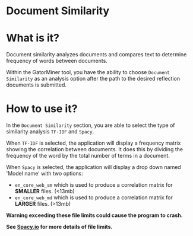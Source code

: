 # Document Similarity

# What is it?

Document similarity analyzes documents and compares text to determine frequency of words between documents.

Within the GatorMiner tool, you have the ability to choose `Document Similarity` as an analysis option after the path to the desired reflection documents is submitted.

# How to use it?

In the `Document Similarity` section, you are able to select the type of similarity analysis `TF-IDF` and `Spacy`.

When `TF-IDF` is selected, the application will display a frequency matrix showing the correlation between documents. It does this by dividing the frequency of the word by the total number of terms in a document.

When `Spacy` is selected, the application will display a drop down named 'Model name' with two options:

- `en_core_web_sm` which is used to produce a correlation matrix for **SMALLER** files. (<13mb)
- `en_core_web_md` which is used to produce a correlation matrix for **LARGER** files. (>13mb)

**Warning exceeding these file limits could cause the program to crash.**

**See [Spacy.io](https://spacy.io/models/en) for more details of file limits.**
